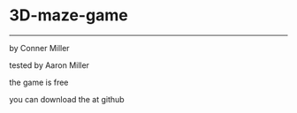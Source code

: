 # 3D-maze-game

------------------------------------------------------------------------------------------------------------------------------------------

by Conner Miller 

tested by Aaron Miller

the game is free

you can download the at github

